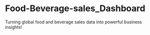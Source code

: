 # Food-Beverage-sales_Dashboard
Turning global food and beverage sales data into powerful business insights!
